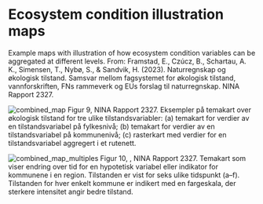 # Ecosystem condition illustration maps
Example maps with illustration of how ecosystem condition variables can be aggregated at different levels. 
From: 
Framstad, E., Czúcz, B., Schartau, A. K., Simensen, T., Nybø, S., & Sandvik, H. (2023). Naturregnskap og økologisk tilstand. Samsvar mellom fagsystemet for økologisk tilstand, vannforskriften, FNs rammeverk og EUs forslag til naturregnskap. NINA Rapport 2327. 


![combined_map](https://github.com/user-attachments/assets/c9b96743-5939-4478-8e36-1f5f1f774359)
Figur 9, NINA Rapport 2327. Eksempler på temakart over økologisk tilstand for tre ulike tilstandsvariabler: (a) temakart for verdier av en tilstandsvariabel på fylkesnivå; (b) temakart for verdier av en tilstandsvariabel på kommunenivå; (c) rasterkart med verdier for en tilstandsvariabel aggregert i et rutenett.

![combined_map_multiples](https://github.com/user-attachments/assets/2f72bdc4-a7a4-47b4-9392-c2d4dc029dd0)
Figur 10, , NINA Rapport 2327. Temakart som viser endring over tid for en hypotetisk variabel eller indikator for kommunene i en region. Tilstanden er vist for seks ulike tidspunkt (a–f). Tilstanden for hver enkelt kommune er indikert med en fargeskala, der sterkere intensitet angir bedre tilstand.

